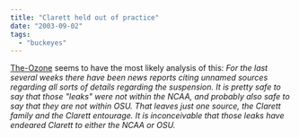```yaml
---
title: "Clarett held out of practice"
date: "2003-09-02"
tags: 
  - "buckeyes"
---
```


[The-Ozone](http://www.go-bucks.com/ "The-Ozone") seems to have the most likely analysis of this: _For the last several weeks there have been news reports citing unnamed sources regarding all sorts of details regarding the suspension. It is pretty safe to say that those "leaks" were not within the NCAA, and probably also safe to say that they are not within OSU. That leaves just one source, the Clarett family and the Clarett entourage. It is inconceivable that those leaks have endeared Clarett to either the NCAA or OSU._
